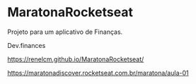 # MaratonaRocketseat

Projeto para um aplicativo de Finanças.

Dev.finances

https://renelcm.github.io/MaratonaRocketseat/

https://maratonadiscover.rocketseat.com.br/maratona/aula-01
